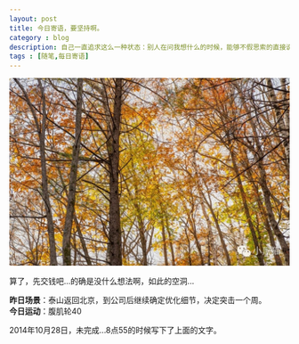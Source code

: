 ```yaml
---
layout: post
title: 今日寄语，要坚持啊。
category : blog
description: 自己一直追求这么一种状态：别人在问我想什么的时候，能够不假思索的直接说出来。这需要的是，简单纯粹！想了下“简单纯粹深入”，但感觉现阶段应该是简单纯粹的过程中，深入不过是结果。 
tags : [随笔,每日寄语]
---
```


![](/assets/images/post/20141028.jpg)

算了，先交钱吧...的确是没什么想法啊，如此的空洞...

**昨日场景**：泰山返回北京，到公司后继续确定优化细节，决定突击一个周。  
**今日运动**：腹肌轮40

2014年10月28日，未完成...8点55的时候写下了上面的文字。

